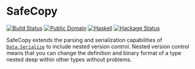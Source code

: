 SafeCopy
========

[![Build Status](https://travis-ci.com/acid-state/safecopy.svg?branch=master)](https://travis-ci.com/acid-state/safecopy)
[![Public Domain](http://b.repl.ca/v1/license-public-blue.png)](https://en.wikipedia.org/wiki/Public_domain_software)
[![Haskell](http://b.repl.ca/v1/language-haskell-4e6272.png)](Http://www.haskell.org)
[![Hackage Status](https://img.shields.io/hackage/v/safecopy.svg)][hackage]

[hackage]: https://hackage.haskell.org/package/safecopy

SafeCopy extends the parsing and serialization capabilities of
[`Data.Serialize`](https://github.com/GaloisInc/cereal) to include nested
version control.  Nested version control means that you can change the
definition and binary format of a type nested deep within other types without
problems.
